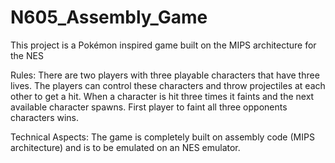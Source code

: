 # N605_Assembly_Game
This project is a Pokémon inspired game built on the MIPS architecture for the NES

Rules:
There are two players with three playable characters that have three lives. The players can control these characters and throw projectiles at each other to get a hit. When a character is hit three times it faints and the next available character spawns. First player to faint all three opponents characters wins. 

Technical Aspects:
The game is completely built on assembly code (MIPS architecture) and is to be emulated on an NES emulator. 
